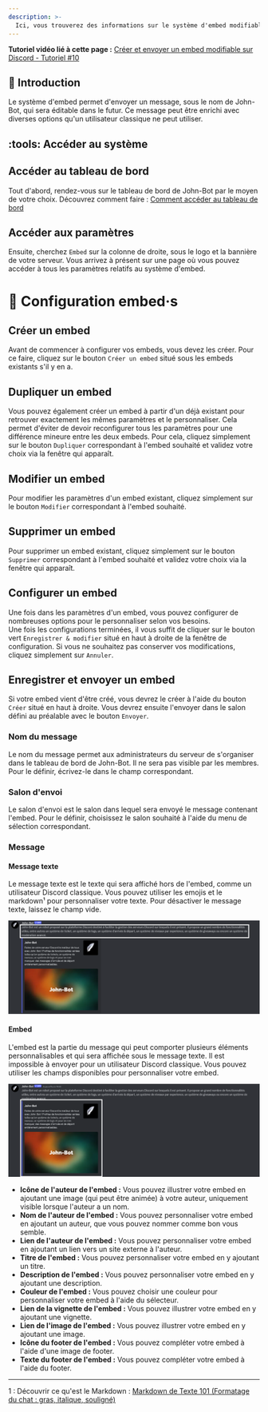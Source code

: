 ```yaml
---
description: >-
  Ici, vous trouverez des informations sur le système d'embed modifiables de John-Bot. Découvrez comment le configurer et son fonctionnement.
---
```


**Tutoriel vidéo lié à cette page :** [Créer et envoyer un embed modifiable sur Discord - Tutoriel #10](https://jnbt.xyz/fr/tutorials/embeds)

## :rocket: Introduction

Le système d'embed permet d'envoyer un message, sous le nom de John-Bot, qui sera éditable dans le futur. Ce message peut être enrichi avec diverses options qu'un utilisateur classique ne peut utiliser.

## :tools: Accéder au système

## Accéder au tableau de bord

Tout d'abord, rendez-vous sur le tableau de bord de John-Bot par le moyen de votre choix. Découvrez comment faire : [Comment accéder au tableau de bord](../../guide/guide.md#pushpin-accéder-au-tableau-de-bord)

## Accéder aux paramètres

Ensuite, cherchez `Embed` sur la colonne de droite, sous le logo et la bannière de votre serveur. Vous arrivez à présent sur une page où vous pouvez accéder à tous les paramètres relatifs au système d'embed.

# :pencil: Configuration embed·s

## Créer un embed

Avant de commencer à configurer vos embeds, vous devez les créer. Pour ce faire, cliquez sur le bouton `Créer un embed` situé sous les embeds existants s'il y en a.

## Dupliquer un embed

Vous pouvez également créer un embed à partir d'un déjà existant pour retrouver exactement les mêmes paramètres et le personnaliser. Cela permet d'éviter de devoir reconfigurer tous les paramètres pour une différence mineure entre les deux embeds. Pour cela, cliquez simplement sur le bouton `Dupliquer` correspondant à l'embed souhaité et validez votre choix via la fenêtre qui apparaît.

## Modifier un embed

Pour modifier les paramètres d'un embed existant, cliquez simplement sur le bouton `Modifier` correspondant à l'embed souhaité.

## Supprimer un embed

Pour supprimer un embed existant, cliquez simplement sur le bouton `Supprimer` correspondant à l'embed souhaité et validez votre choix via la fenêtre qui apparaît.

## Configurer un embed

Une fois dans les paramètres d'un embed, vous pouvez configurer de nombreuses options pour le personnaliser selon vos besoins.
<br/> Une fois les configurations terminées, il vous suffit de cliquer sur le bouton vert `Enregistrer & modifier` situé en haut à droite de la fenêtre de configuration. Si vous ne souhaitez pas conserver vos modifications, cliquez simplement sur `Annuler`.

## Enregistrer et envoyer un embed

Si votre embed vient d'être créé, vous devrez le créer à l'aide du bouton `Créer` situé en haut à droite. Vous devrez ensuite l'envoyer dans le salon défini au préalable avec le bouton `Envoyer`.

### Nom du message

Le nom du message permet aux administrateurs du serveur de s'organiser dans le tableau de bord de John-Bot. Il ne sera pas visible par les membres. Pour le définir, écrivez-le dans le champ correspondant.

### Salon d'envoi

Le salon d'envoi est le salon dans lequel sera envoyé le message contenant l'embed. Pour le définir, choisissez le salon souhaité à l'aide du menu de sélection correspondant.

### Message

#### Message texte

Le message texte est le texte qui sera affiché hors de l'embed, comme un utilisateur Discord classique. Vous pouvez utiliser les emojis et le markdown¹ pour personnaliser votre texte. Pour désactiver le message texte, laissez le champ vide.

![Exemple de message avec le message texte mis en évidence](../../.gitbook/assets/embed_message_partie%20texte.png)

#### Embed

L'embed est la partie du message qui peut comporter plusieurs éléments personnalisables et qui sera affichée sous le message texte. Il est impossible à envoyer pour un utilisateur Discord classique. Vous pouvez utiliser les champs disponibles pour personnaliser votre embed.

![Exemple de message avec le message texte mis en évidence](../../.gitbook/assets/embed_message_partie%20embed.png)

* **Icône de l'auteur de l'embed :** Vous pouvez illustrer votre embed en ajoutant une image (qui peut être animée) à votre auteur, uniquement visible lorsque l'auteur a un nom.
* **Nom de l'auteur de l'embed :** Vous pouvez personnaliser votre embed en ajoutant un auteur, que vous pouvez nommer comme bon vous semble.
* **Lien de l'auteur de l'embed :** Vous pouvez personnaliser votre embed en ajoutant un lien vers un site externe à l'auteur.
* **Titre de l'embed :** Vous pouvez personnaliser votre embed en y ajoutant un titre.
* **Description de l'embed :** Vous pouvez personnaliser votre embed en y ajoutant une description.
* **Couleur de l'embed :** Vous pouvez choisir une couleur pour personnaliser votre embed à l'aide du sélecteur.
* **Lien de la vignette de l'embed :** Vous pouvez illustrer votre embed en y ajoutant une vignette.
* **Lien de l'image de l'embed :** Vous pouvez illustrer votre embed en y ajoutant une image.
* **Icône du footer de l'embed :** Vous pouvez compléter votre embed à l'aide d'une image de footer.
* **Texte du footer de l'embed :** Vous pouvez compléter votre embed à l'aide du footer.

---
1 : Découvrir ce qu'est le Markdown : [Markdown de Texte 101 (Formatage du chat : gras, italique, souligné)](https://support.discord.com/hc/fr/articles/210298617-Markdown-de-Texte-101-Formatage-du-chat-gras-italique-soulign%C3%A9)